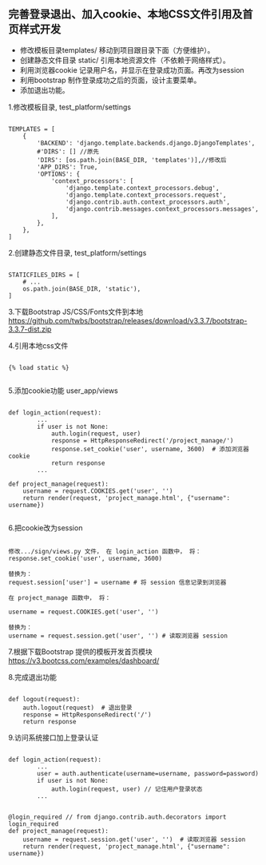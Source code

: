 <h2>完善登录退出、加入cookie、本地CSS文件引用及首页样式开发</h2>
<ul>
<li>修改模板目录templates/ 移动到项目跟目录下面（方便维护）。</li>
<li>创建静态文件目录 static/ 引用本地资源文件（不依赖于网络样式）。</li>
<li>利用浏览器cookie 记录用户名，并显示在登录成功页面。再改为session </li>
<li>利用bootstrap 制作登录成功之后的页面，设计主要菜单。</li>
<li>添加退出功能。
</ul>
1.修改模板目录, test_platform/settings

<pre><code>
TEMPLATES = [
    {
        'BACKEND': 'django.template.backends.django.DjangoTemplates',
        #'DIRS': [] //原先
        'DIRS': [os.path.join(BASE_DIR, 'templates')],//修改后
        'APP_DIRS': True,
        'OPTIONS': {
            'context_processors': [
                'django.template.context_processors.debug',
                'django.template.context_processors.request',
                'django.contrib.auth.context_processors.auth',
                'django.contrib.messages.context_processors.messages',
            ],
        },
    },
]
</pre></code>

2.创建静态文件目录, test_platform/settings

<pre><code>
STATICFILES_DIRS = [
    # ...
    os.path.join(BASE_DIR, 'static'),
]
</pre></code>

3.下载Bootstrap JS/CSS/Fonts文件到本地 https://github.com/twbs/bootstrap/releases/download/v3.3.7/bootstrap-3.3.7-dist.zip

4.引用本地css文件

<pre><code>
{% load static %}
<link rel="stylesheet" type="text/css" href="{% static "css/signin.css" %}">
</pre></code>

5.添加cookie功能 user_app/views

<pre><code>
def login_action(request):
        ...
        if user is not None:
            auth.login(request, user)
            response = HttpResponseRedirect('/project_manage/')
            response.set_cookie('user', username, 3600)  # 添加浏览器 cookie
            return response
        ...

def project_manage(request):
    username = request.COOKIES.get('user', '')
    return render(request, 'project_manage.html', {"username": username})

</pre></code>

6.把cookie改为session

<pre><code>
修改.../sign/views.py 文件， 在 login_action 函数中， 将：
response.set_cookie('user', username, 3600)

替换为：
request.session['user'] = username # 将 session 信息记录到浏览器

在 project_manage 函数中， 将：

username = request.COOKIES.get('user', '')

替换为：
username = request.session.get('user', '') # 读取浏览器 session
</pre></code>

7.根据下载Bootstrap 提供的模板开发首页模块 https://v3.bootcss.com/examples/dashboard/

8.完成退出功能

<pre><code>
def logout(request):
    auth.logout(request)  # 退出登录
    response = HttpResponseRedirect('/')
    return response
</pre></code>

9.访问系统接口加上登录认证

<pre><code>
def login_action(request):
        ...
        user = auth.authenticate(username=username, password=password)
        if user is not None:
            auth.login(request, user) // 记住用户登录状态
        ...


@login_required // from django.contrib.auth.decorators import login_required
def project_manage(request):
    username = request.session.get('user', '')  # 读取浏览器 session
    return render(request, 'project_manage.html', {"username": username})
</pre></code>